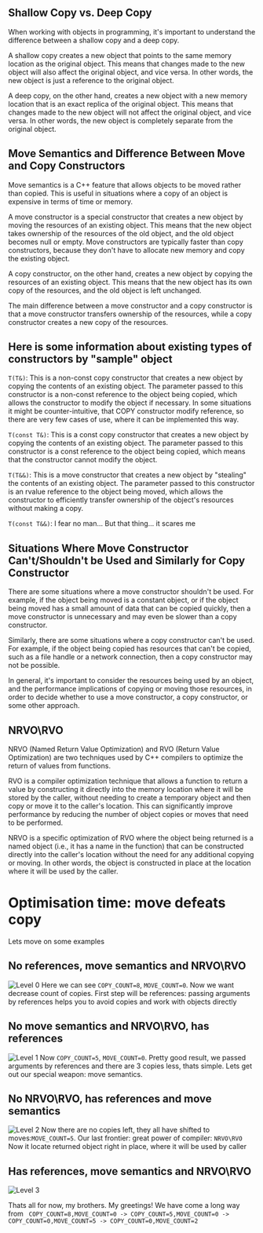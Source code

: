 ## Shallow Copy vs. Deep Copy

When working with objects in programming, it's important to understand the difference between a shallow copy and a deep copy.

A shallow copy creates a new object that points to the same memory location as the original object. This means that changes made to the new object will also affect the original object, and vice versa. In other words, the new object is just a reference to the original object.

A deep copy, on the other hand, creates a new object with a new memory location that is an exact replica of the original object. This means that changes made to the new object will not affect the original object, and vice versa. In other words, the new object is completely separate from the original object.

## Move Semantics and Difference Between Move and Copy Constructors

Move semantics is a C++ feature that allows objects to be moved rather than copied. This is useful in situations where a copy of an object is expensive in terms of time or memory.

A move constructor is a special constructor that creates a new object by moving the resources of an existing object. This means that the new object takes ownership of the resources of the old object, and the old object becomes null or empty. Move constructors are typically faster than copy constructors, because they don't have to allocate new memory and copy the existing object.

A copy constructor, on the other hand, creates a new object by copying the resources of an existing object. This means that the new object has its own copy of the resources, and the old object is left unchanged.

The main difference between a move constructor and a copy constructor is that a move constructor transfers ownership of the resources, while a copy constructor creates a new copy of the resources.

## Here is some information about existing types of constructors by "sample" object
`T(T&)`: This is a non-const copy constructor that creates a new object by copying the contents of an existing object. The parameter passed to this constructor is a non-const reference to the object being copied, which allows the constructor to modify the object if necessary. In some situations it might be counter-intuitive, that COPY constructor modify reference, so there are very few cases of use, where it can be implemented this way.

`T(const T&)`: This is a const copy constructor that creates a new object by copying the contents of an existing object. The parameter passed to this constructor is a const reference to the object being copied, which means that the constructor cannot modify the object.

`T(T&&)`: This is a move constructor that creates a new object by "stealing" the contents of an existing object. The parameter passed to this constructor is an rvalue reference to the object being moved, which allows the constructor to efficiently transfer ownership of the object's resources without making a copy.

`T(const T&&)`: I fear no man... But that thing... it scares me








## Situations Where Move Constructor Can't/Shouldn't be Used and Similarly for Copy Constructor

There are some situations where a move constructor shouldn't be used. For example, if the object being moved is a constant object, or if the object being moved has a small amount of data that can be copied quickly, then a move constructor is unnecessary and may even be slower than a copy constructor.

Similarly, there are some situations where a copy constructor can't be used. For example, if the object being copied has resources that can't be copied, such as a file handle or a network connection, then a copy constructor may not be possible.

In general, it's important to consider the resources being used by an object, and the performance implications of copying or moving those resources, in order to decide whether to use a move constructor, a copy constructor, or some other approach.

## NRVO\RVO
NRVO (Named Return Value Optimization) and RVO (Return Value Optimization) are two techniques used by C++ compilers to optimize the return of values from functions.

RVO is a compiler optimization technique that allows a function to return a value by constructing it directly into the memory location where it will be stored by the caller, without needing to create a temporary object and then copy or move it to the caller's location. This can significantly improve performance by reducing the number of object copies or moves that need to be performed.

NRVO is a specific optimization of RVO where the object being returned is a named object (i.e., it has a name in the function) that can be constructed directly into the caller's location without the need for any additional copying or moving. In other words, the object is constructed in place at the location where it will be used by the caller.


# Optimisation time: move defeats copy

Lets move on some examples
## No references, move semantics and NRVO\RVO
![Level 0](https://github.com/deGekata/IntSpector/blob/bc2f6f918ac79cf4d514f6db294bfbf23f3a1d7c/lab_data/NoOptMoveRef.png)
Here we can see `COPY_COUNT=8`, `MOVE_COUNT=0`. Now we want decrease count of copies. First step will be references: passing arguments by references helps you to avoid copies and work with objects directly 

## No move semantics and NRVO\RVO, has references
![Level 1](https://github.com/deGekata/IntSpector/blob/bc2f6f918ac79cf4d514f6db294bfbf23f3a1d7c/lab_data/NoOptMove_HasRef.png)
Now `COPY_COUNT=5`, `MOVE_COUNT=0`. Pretty good result, we passed arguments by references and there are 3 copies less, thats simple. Lets get out our special weapon: move semantics. 
## No NRVO\RVO, has references and move semantics
![Level 2](https://github.com/deGekata/IntSpector/blob/bc2f6f918ac79cf4d514f6db294bfbf23f3a1d7c/lab_data/NoOpt_HasRefMove.png)
Now there are no copies left, they all have shifted to moves:`MOVE_COUNT=5`. Our last frontier: great power of compiler: `NRVO\RVO` Now it locate returned object right in place, where it will be used by caller 

## Has references, move semantics and NRVO\RVO
![Level 3](https://github.com/deGekata/IntSpector/blob/bc2f6f918ac79cf4d514f6db294bfbf23f3a1d7c/lab_data/HasRefMoveOpt.png)

Thats all for now, my brothers. My greetings! We have come a long way from ` COPY_COUNT=8,MOVE_COUNT=0 -> COPY_COUNT=5,MOVE_COUNT=0 -> COPY_COUNT=0,MOVE_COUNT=5 -> COPY_COUNT=0,MOVE_COUNT=2`